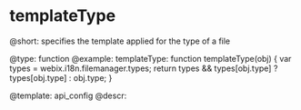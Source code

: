 templateType
=============

@short:
	specifies the template applied for the type of a file

@type: function
@example:
templateType: function templateType(obj) {
	var types = webix.i18n.filemanager.types;
	return types && types[obj.type] ? types[obj.type] : obj.type;
}

@template:	api_config
@descr:


